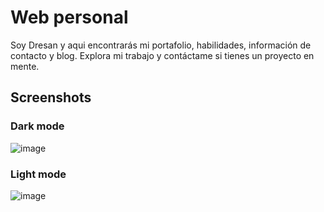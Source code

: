 # Web personal

Soy Dresan y aqui encontrarás mi portafolio, habilidades, información de contacto y blog. Explora mi trabajo y contáctame si tienes un proyecto en mente.

## Screenshots

### Dark mode

![image](https://github.com/user-attachments/assets/cee08789-3036-436f-a696-b757bdff1db5)

### Light mode

![image](https://github.com/user-attachments/assets/ace63474-0055-4b8a-aca0-e32665545fea)


